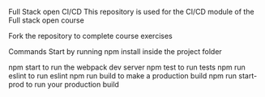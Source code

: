 Full Stack open CI/CD
This repository is used for the CI/CD module of the Full stack open course

Fork the repository to complete course exercises

Commands
Start by running npm install inside the project folder

npm start to run the webpack dev server npm test to run tests npm run eslint to run eslint npm run build to make a production build npm run start-prod to run your production build
